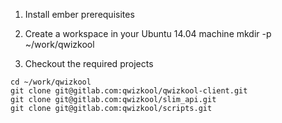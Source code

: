 1. Install ember prerequisites

1. Create a workspace in your Ubuntu 14.04 machine
mkdir -p ~/work/qwizkool

1. Checkout the required projects  
```
cd ~/work/qwizkool
git clone git@gitlab.com:qwizkool/qwizkool-client.git
git clone git@gitlab.com:qwizkool/slim_api.git
git clone git@gitlab.com:qwizkool/scripts.git
```



